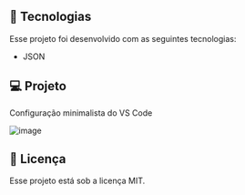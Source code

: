 ## 🚀 Tecnologias

Esse projeto foi desenvolvido com as seguintes tecnologias:

- JSON

## 💻 Projeto

Configuração minimalista do VS Code

![image](https://github.com/rangelfn/settings/assets/23268600/db16fc0b-9d1f-4cc5-a2bb-74a2540a58f1)

## 📝 Licença

Esse projeto está sob a licença MIT.
